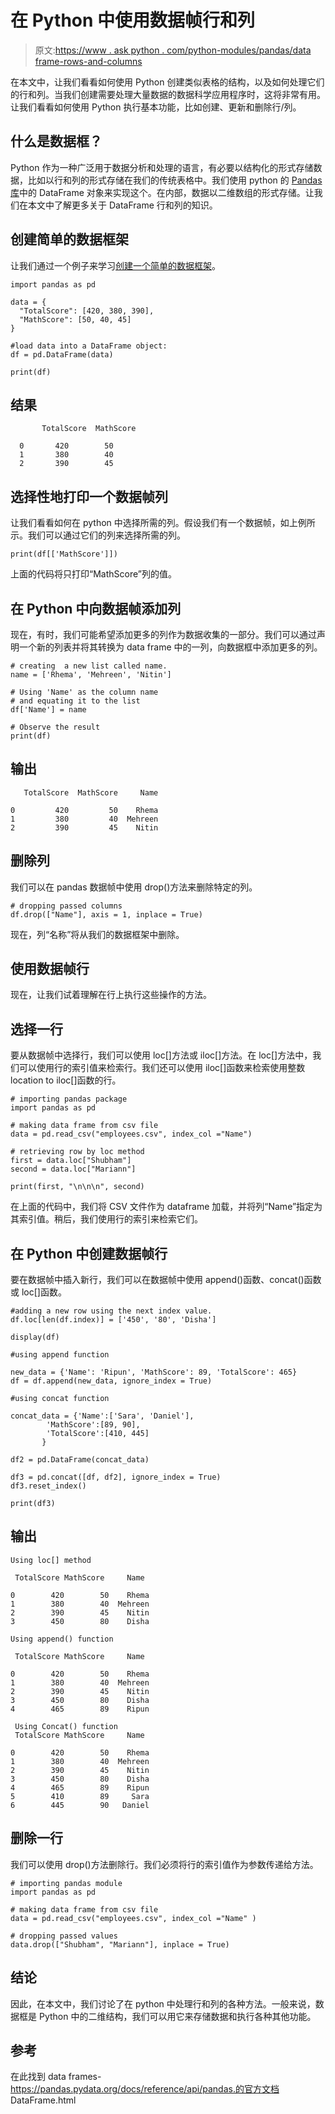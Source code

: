 # 在 Python 中使用数据帧行和列

> 原文:[https://www . ask python . com/python-modules/pandas/data frame-rows-and-columns](https://www.askpython.com/python-modules/pandas/dataframe-rows-and-columns)

在本文中，让我们看看如何使用 Python 创建类似表格的结构，以及如何处理它们的行和列。当我们创建需要处理大量数据的数据科学应用程序时，这将非常有用。让我们看看如何使用 Python 执行基本功能，比如创建、更新和删除行/列。

## 什么是数据框？

Python 作为一种广泛用于数据分析和处理的语言，有必要以结构化的形式存储数据，比如以行和列的形式存储在我们的传统表格中。我们使用 python 的 [Pandas 库](https://www.askpython.com/python-modules/pandas/python-pandas-module-tutorial)中的 DataFrame 对象来实现这个。在内部，数据以二维数组的形式存储。让我们在本文中了解更多关于 DataFrame 行和列的知识。

## 创建简单的数据框架

让我们通过一个例子来学习[创建一个简单的数据框架](https://www.askpython.com/python-modules/pandas/create-an-empty-dataframe)。

```
import pandas as pd

data = {
  "TotalScore": [420, 380, 390],
  "MathScore": [50, 40, 45]
}

#load data into a DataFrame object:
df = pd.DataFrame(data)

print(df) 

```

## 结果

```
       TotalScore  MathScore

  0       420        50
  1       380        40
  2       390        45
```

## 选择性地打印一个数据帧列

让我们看看如何在 python 中选择所需的列。假设我们有一个数据帧，如上例所示。我们可以通过它们的列来选择所需的列。

```
print(df[['MathScore']])

```

上面的代码将只打印“MathScore”列的值。

## 在 Python 中向数据帧添加列

现在，有时，我们可能希望添加更多的列作为数据收集的一部分。我们可以通过声明一个新的列表并将其转换为 data frame 中的一列，向数据框中添加更多的列。

```
# creating  a new list called name.
name = ['Rhema', 'Mehreen', 'Nitin']

# Using 'Name' as the column name
# and equating it to the list
df['Name'] = name

# Observe the result
print(df)

```

## 输出

```
   TotalScore  MathScore     Name

0         420         50    Rhema
1         380         40  Mehreen
2         390         45    Nitin
```

## 删除列

我们可以在 pandas 数据帧中使用 drop()方法来删除特定的列。

```
# dropping passed columns
df.drop(["Name"], axis = 1, inplace = True)

```

现在，列“名称”将从我们的数据框架中删除。

## 使用数据帧行

现在，让我们试着理解在行上执行这些操作的方法。

## 选择一行

要从数据帧中选择行，我们可以使用 loc[]方法或 iloc[]方法。在 loc[]方法中，我们可以使用行的索引值来检索行。我们还可以使用 iloc[]函数来检索使用整数 location to iloc[]函数的行。

```
# importing pandas package
import pandas as pd

# making data frame from csv file
data = pd.read_csv("employees.csv", index_col ="Name")

# retrieving row by loc method
first = data.loc["Shubham"]
second = data.loc["Mariann"]

print(first, "\n\n\n", second)

```

在上面的代码中，我们将 CSV 文件作为 dataframe 加载，并将列“Name”指定为其索引值。稍后，我们使用行的索引来检索它们。

## 在 Python 中创建数据帧行

要在数据帧中插入新行，我们可以在数据帧中使用 append()函数、concat()函数或 loc[]函数。

```
#adding a new row using the next index value.
df.loc[len(df.index)] = ['450', '80', 'Disha'] 

display(df)

#using append function

new_data = {'Name': 'Ripun', 'MathScore': 89, 'TotalScore': 465}
df = df.append(new_data, ignore_index = True)

#using concat function

concat_data = {'Name':['Sara', 'Daniel'],
        'MathScore':[89, 90],
        'TotalScore':[410, 445]
       }

df2 = pd.DataFrame(concat_data)

df3 = pd.concat([df, df2], ignore_index = True)
df3.reset_index()

print(df3)

```

## 输出

```
Using loc[] method

 TotalScore MathScore     Name

0        420        50    Rhema
1        380        40  Mehreen
2        390        45    Nitin
3        450        80    Disha

Using append() function

 TotalScore MathScore     Name

0        420        50    Rhema
1        380        40  Mehreen
2        390        45    Nitin
3        450        80    Disha
4        465        89    Ripun

 Using Concat() function
 TotalScore MathScore     Name

0        420        50    Rhema
1        380        40  Mehreen
2        390        45    Nitin
3        450        80    Disha
4        465        89    Ripun
5        410        89     Sara
6        445        90   Daniel
```

## 删除一行

我们可以使用 drop()方法删除行。我们必须将行的索引值作为参数传递给方法。

```
# importing pandas module
import pandas as pd

# making data frame from csv file
data = pd.read_csv("employees.csv", index_col ="Name" )

# dropping passed values
data.drop(["Shubham", "Mariann"], inplace = True)

```

## 结论

因此，在本文中，我们讨论了在 python 中处理行和列的各种方法。一般来说，数据框是 Python 中的二维结构，我们可以用它来存储数据和执行各种其他功能。

## 参考

在此找到 data frames-https://pandas.pydata.org/docs/reference/api/pandas.的官方文档 DataFrame.html